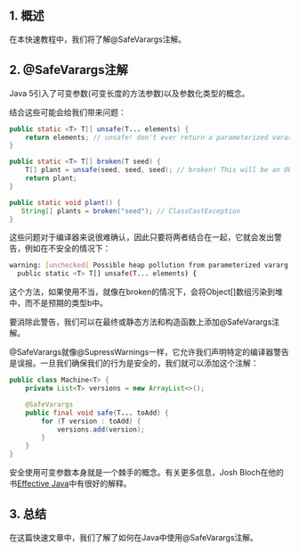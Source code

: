 ## 1. 概述

在本快速教程中，我们将了解@SafeVarargs注解。

## 2. @SafeVarargs注解

Java 5引入了可变参数(可变长度的方法参数)以及参数化类型的概念。

结合这些可能会给我们带来问题：

```java
public static <T> T[] unsafe(T... elements) {
    return elements; // unsafe! don't ever return a parameterized varargs array
}

public static <T> T[] broken(T seed) {
    T[] plant = unsafe(seed, seed, seed); // broken! This will be an Object[] no matter what T is
    return plant;
}

public static void plant() {
   String[] plants = broken("seed"); // ClassCastException
}
```

这些问题对于编译器来说很难确认，因此只要将两者结合在一起，它就会发出警告，例如在不安全的情况下：

```bash
warning: [unchecked] Possible heap pollution from parameterized vararg type T
  public static <T> T[] unsafe(T... elements) {
```

这个方法，如果使用不当，就像在broken的情况下，会将Object[]数组污染到堆中，而不是预期的类型b中。

要消除此警告，我们可以在最终或静态方法和构造函数上添加@SafeVarargs注解。

@SafeVarargs就像@SupressWarnings一样，它允许我们声明特定的编译器警告是误报。一旦我们确保我们的行为是安全的，我们就可以添加这个注解：

```java
public class Machine<T> {
    private List<T> versions = new ArrayList<>();

    @SafeVarargs
    public final void safe(T... toAdd) {
        for (T version : toAdd) {
            versions.add(version);
        }
    }
}
```

安全使用可变参数本身就是一个棘手的概念。有关更多信息，Josh Bloch在他的书[Effective Java]()中有很好的解释。

## 3. 总结

在这篇快速文章中，我们了解了如何在Java中使用@SafeVarargs注解。